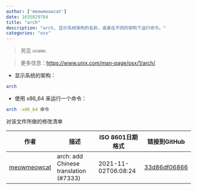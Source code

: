 ```yaml
---
author: ['meowmeowcat']
date: 1635829704
title: "arch"
description: "arch, 显示系统架构的名称，或者在不同的架构下运行命令。"
categories: "osx"
---
```

> 另见 `uname`.

> 更多信息：<https://www.unix.com/man-page/osx/1/arch/>.

- 显示系统的架构：

```bash
arch
```

- 使用 x86_64 来运行一个命令：

```bash
arch -x86_64 命令
```
对该文件所做的修改清单


作者 | 描述 | ISO 8601日期格式 | 链接到GitHub
------|-----|-----|-----
[meowmeowcat](mailto:meowmeowcat1211@gmail.com) | arch: add Chinese translation (#7333) | 2021-11-02T06:08:24 | [33d86df06866](https://github.com/tldr-pages/tldr/commit/33d86df06866d9e36c1d20417d1b868c7556c8b5)


